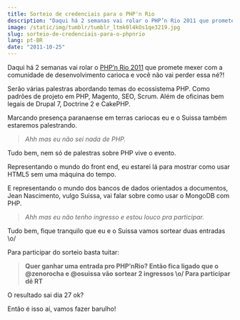 ```yaml
---
title: Sorteio de credenciais para o PHP'n Rio
description: "Daqui há 2 semanas vai rolar o PHP’n Rio 2011 que promete mexer com a comunidade de desenvolvimento carioca e você não vai perder essa né?!"
image: /static/img/tumblr/tumblr_ltmk0l4kOs1qe3219.jpg
slug: sorteio-de-credenciais-para-o-phpnrio
lang: pt-BR
date: "2011-10-25"
---
```


Daqui há 2 semanas vai rolar o [PHP’n Rio 2011](http://phpnrio.com.br/) que promete mexer com a comunidade de desenvolvimento carioca e você não vai perder essa né?!

Serão várias palestras abordando temas do ecossistema PHP. Como padrões de projeto em PHP, Magento, SEO, Scrum. Além de oficinas bem legais de Drupal 7, Doctrine 2 e CakePHP.

Marcando presença paranaense em terras cariocas eu e o Suissa também estaremos palestrando.

<!-- more -->

> _Ahh mas eu não sei nada de PHP._

Tudo bem, nem só de palestras sobre PHP vive o evento.

Representando o mundo do front end, eu estarei lá para mostrar como usar HTML5 sem uma máquina do tempo.

E representando o mundo dos bancos de dados orientados a documentos, Jean Nascimento, vulgo Suissa, vai falar sobre como usar o MongoDB com PHP.

> _Ahh mas eu não tenho ingresso e estou louco pra participar._

Tudo bem, fique tranquilo que eu e o Suissa vamos sortear duas entradas \o/

Para participar do sorteio basta tuitar:

> **Quer ganhar uma entrada pro PHP’nRio? Então fica ligado que o @zenorocha e @osuissa vão sortear 2 ingressos \o/ Para participar dê RT**

O resultado sai dia 27 ok?

Então é isso aí, vamos fazer barulho!

